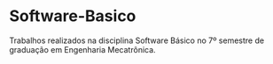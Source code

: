 # Software-Basico

Trabalhos realizados na disciplina Software Básico no 7º semestre de graduação em Engenharia Mecatrônica.
